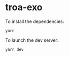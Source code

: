 # troa-exo

To install the dependencies: 

```
yarn
```

To launch the dev server:

```
yarn dev
```
